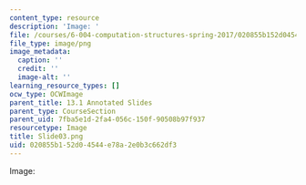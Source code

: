 ```yaml
---
content_type: resource
description: 'Image: '
file: /courses/6-004-computation-structures-spring-2017/020855b152d04544e78a2e0b3c662df3_Slide03.png
file_type: image/png
image_metadata:
  caption: ''
  credit: ''
  image-alt: ''
learning_resource_types: []
ocw_type: OCWImage
parent_title: 13.1 Annotated Slides
parent_type: CourseSection
parent_uid: 7fba5e1d-2fa4-056c-150f-90508b97f937
resourcetype: Image
title: Slide03.png
uid: 020855b1-52d0-4544-e78a-2e0b3c662df3
---
```

Image: 

